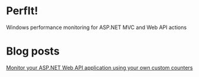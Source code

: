 PerfIt!
======

Windows performance monitoring for ASP.NET MVC and Web API actions

Blog posts
======

[Monitor your ASP.NET Web API application using your own custom counters](http://byterot.blogspot.co.uk/2013/04/Monitor-your-ASP-NET-Web-API-application-using-your-own-custom-counters.html)
